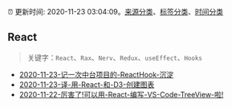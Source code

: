 :alarm_clock: 更新时间: 2020-11-23 03:04:09。[来源分类](../README.md)、[标签分类](../TAGS.md)、[时间分类](../TIMELINE.md)

## React


> 关键字：`React`、`Rax`、`Nerv`、`Redux`、`useEffect`、`Hooks`



- [2020-11-23-记一次中台项目的-ReactHook-沉淀](https://toutiao.io/k/qj1b4s9) 
- [2020-11-23-译-用-React-和-D3-创建图表](https://toutiao.io/k/spn2jti) 
- [2020-11-22-厉害了!可以用-React-编写-VS-Code-TreeView-啦!](https://sec.thief.one/article_content?a_id=3869866fc2312343900fbf0879753a11) 